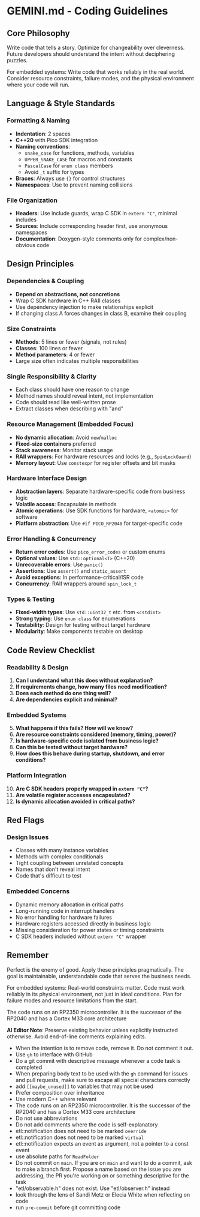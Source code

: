 # GEMINI.md - Coding Guidelines

## Core Philosophy
Write code that tells a story. Optimize for changeability over cleverness. Future developers should understand the intent without deciphering puzzles.

For embedded systems: Write code that works reliably in the real world. Consider resource constraints, failure modes, and the physical environment where your code will run.

## Language & Style Standards

### Formatting & Naming
- **Indentation**: 2 spaces
- **C++20** with Pico SDK integration
- **Naming conventions**:
  - `snake_case` for functions, methods, variables
  - `UPPER_SNAKE_CASE` for macros and constants
  - `PascalCase` for `enum class` members
  - Avoid `_t` suffix for types
- **Braces**: Always use `{}` for control structures
- **Namespaces**: Use to prevent naming collisions

### File Organization
- **Headers**: Use include guards, wrap C SDK in `extern "C"`, minimal includes
- **Sources**: Include corresponding header first, use anonymous namespaces
- **Documentation**: Doxygen-style comments only for complex/non-obvious code

## Design Principles

### Dependencies & Coupling
- **Depend on abstractions, not concretions**
- Wrap C SDK hardware in C++ RAII classes
- Use dependency injection to make relationships explicit
- If changing class A forces changes in class B, examine their coupling

### Size Constraints
- **Methods**: 5 lines or fewer (signals, not rules)
- **Classes**: 100 lines or fewer
- **Method parameters**: 4 or fewer
- Large size often indicates multiple responsibilities

### Single Responsibility & Clarity
- Each class should have one reason to change
- Method names should reveal intent, not implementation
- Code should read like well-written prose
- Extract classes when describing with "and"

### Resource Management (Embedded Focus)
- **No dynamic allocation**: Avoid `new`/`malloc`
- **Fixed-size containers** preferred
- **Stack awareness**: Monitor stack usage
- **RAII wrappers**: For hardware resources and locks (e.g., `SpinLockGuard`)
- **Memory layout**: Use `constexpr` for register offsets and bit masks

### Hardware Interface Design
- **Abstraction layers**: Separate hardware-specific code from business logic
- **Volatile access**: Encapsulate in methods
- **Atomic operations**: Use SDK functions for hardware, `<atomic>` for software
- **Platform abstraction**: Use `#if PICO_RP2040` for target-specific code

### Error Handling & Concurrency
- **Return error codes**: Use `pico_error_codes` or custom enums
- **Optional values**: Use `std::optional<T>` (C++20)
- **Unrecoverable errors**: Use `panic()`
- **Assertions**: Use `assert()` and `static_assert`
- **Avoid exceptions**: In performance-critical/ISR code
- **Concurrency**: RAII wrappers around `spin_lock_t`

### Types & Testing
- **Fixed-width types**: Use `std::uint32_t` etc. from `<cstdint>`
- **Strong typing**: Use `enum class` for enumerations
- **Testability**: Design for testing without target hardware
- **Modularity**: Make components testable on desktop

## Code Review Checklist

### Readability & Design
1. **Can I understand what this does without explanation?**
2. **If requirements change, how many files need modification?**
3. **Does each method do one thing well?**
4. **Are dependencies explicit and minimal?**

### Embedded Systems
5. **What happens if this fails? How will we know?**
6. **Are resource constraints considered (memory, timing, power)?**
7. **Is hardware-specific code isolated from business logic?**
8. **Can this be tested without target hardware?**
9. **How does this behave during startup, shutdown, and error conditions?**

### Platform Integration
10. **Are C SDK headers properly wrapped in `extern "C"`?**
11. **Are volatile register accesses encapsulated?**
12. **Is dynamic allocation avoided in critical paths?**

## Red Flags

### Design Issues
- Classes with many instance variables
- Methods with complex conditionals
- Tight coupling between unrelated concepts
- Names that don't reveal intent
- Code that's difficult to test

### Embedded Concerns
- Dynamic memory allocation in critical paths
- Long-running code in interrupt handlers
- No error handling for hardware failures
- Hardware registers accessed directly in business logic
- Missing consideration for power states or timing constraints
- C SDK headers included without `extern "C"` wrapper

## Remember
Perfect is the enemy of good. Apply these principles pragmatically. The goal is maintainable, understandable code that serves the business needs.

For embedded systems: Real-world constraints matter. Code must work reliably in its physical environment, not just in ideal conditions. Plan for failure modes and resource limitations from the start.

The code runs on an RP2350 microcontroller. It is the successor of the RP2040 and has a Cortex M33 core architecture

**AI Editor Note**: Preserve existing behavior unless explicitly instructed otherwise. Avoid end-of-line comments explaining edits.

- When the intention is to remove code, remove it. Do not comment it out.
- Use `gh` to interface with GitHub
- Do a git commit with descriptive message whenever a code task is completed
- When preparing body text to be used with the `gh` command for issues and pull requests, make sure to escape all special characters correctly
- add `[[maybe_unused]]` to variables that may not be used
- Prefer composition over inheritance
- Use modern C++ where relevant
- The code runs on an RP2350 microcontroller. It is the successor of the RP2040 and has a Cortex M33 core architecture
- Do not use abbreviations
- Do not add comments where the code is self-explanatory
- etl::notification does not need to be marked `override`
- etl::notification does not need to be marked `virtual`
- etl::notification expects an event as argument, not a pointer to a const event
- use absolute paths for `ReadFolder`
- Do not commit on `main`. If you are on `main` and want to do a commit, ask to make a branch first. Propose a name based on the issue you are addressing, the PR you're working on or something descriptive for the task
- "etl/observable.h" does not exist. Use "etl/observer.h" instead
- look through the lens of Sandi Metz or Elecia White when reflecting on code
- run `pre-commit` before git committing code
